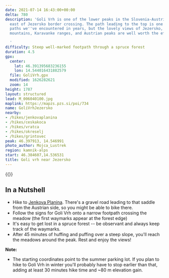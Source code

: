```yaml
---
date: 2021-07-14 16:43:00+00:00
delta: 780
description: 'Goli Vrh is one of the lower peaks in the Slovenia-Austria border ridge
  east of Jezersko border crossing. The path leading to the top is one of the steepest
  paths we''ve encountered in years, but the lovely views of Jezersko, surrounding
  mountains, Karavanke ranges, and Austrian peaks are well worth the effort.

  '
difficulty: Steep well-marked footpath through a spruce forest
duration: 4.5
gpx:
  center:
    lat: 46.391395683236155
    lon: 14.544016431882579
  file: GoliVrh.gpx
  modified: 1626282621
  zoom: 14
height: 1787
layout: structured
lead: M_006040100.jpg
maplink: https://mapzs.pzs.si/poi/734
name: GoliVrhJezersko
nearby:
- /hikes/jenkovaplanina
- /hikes/ceskakoca
- /hikes/vratca
- /hikes/okreselj
- /hikes/grintovec
peak: 46.397913, 14.546991
photo_author: Mojca_Lustrek
region: kamnik-alps
start: 46.384607,14.536531
title: Goli vrh near Jezersko
---
```

{{<hike-details description="yes">}}

## In a Nutshell

* Hike to [Jenkova Planina](../jenkovaplanina/). There's a gravel road leading to that saddle from the Austrian side, so you might be able to bike there.
* Follow the signs for Goli Vrh onto a narrow footpath crossing the meadow (the first waymarks appear at the forest edge)
* It's easy to get lost in a spruce forest -- be observant and always keep track of the waymarks.
* After 45 minutes of huffing and puffing over a steep slope, you'll reach the meadows around the peak. Rest and enjoy the views!

**Note:**
* The starting coordinates point to the summer parking lot. If you plan to hike to Goli Vrh in winter you'll probably have to stop earlier than that, adding at least 30 minutes hike time and ~80 m elevation gain.
